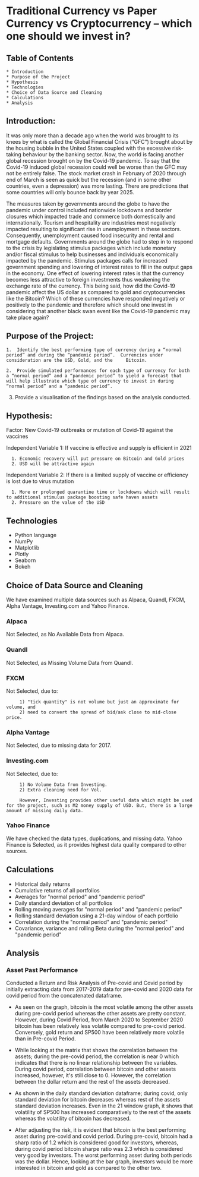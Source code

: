 # Traditional Currency vs Paper Currency vs Cryptocurrency – which one should we invest in? 

## Table of Contents

    * Introduction
    * Purpose of the Project
    * Hypothesis
    * Technologies
    * Choice of Data Source and Cleaning
    * Calculations
    * Analysis


## Introduction:

It was only more than a decade ago when the world was brought to its knees by what is called the Global Financial Crisis (“GFC”) brought about by the housing bubble in the United States coupled with the excessive risk-taking behaviour by the banking sector. Now, the world is facing another global recession brought on by the Covid-19 pandemic. To say that the Covid-19 induced global recession could well be worse than the GFC may not be entirely false. The stock market crash in February of 2020 through end of March is seen as quick but the recession (and in some other countries, even a depression) was more lasting. There are predictions that some countries will only bounce back by year 2025. 

The measures taken by governments around the globe to have the pandemic under control included nationwide lockdowns and border closures which impacted trade and commerce both domestically and internationally. Tourism and hospitality are industries most negatively impacted resulting to significant rise in unemployment in these sectors. Consequently, unemployment caused food insecurity and rental and mortgage defaults. Governments around the globe had to step in to respond to the crisis by legislating stimulus packages which include monetary and/or fiscal stimulus to help businesses and individuals economically impacted by the pandemic. Stimulus packages calls for increased government spending and lowering of interest rates to fill in the output gaps in the economy. One effect of lowering interest rates is that the currency becomes less attractive to foreign investments thus weakening the exchange rate of the currency. This being said, how did the Covid-19 pandemic affect the US dollar as compared to gold and cryptocurrencies like the Bitcoin? Which of these currencies have responded negatively or positively to the pandemic and therefore which should one invest in considering that another black swan event like the Covid-19 pandemic may take place again?


## Purpose of the Project: 

    1.	Identify the best performing type of currency during a “normal period” and during the “pandemic period”.  Currencies under consideration are the USD, Gold, and the     Bitcoin. 
    
    2.	Provide simulated performances for each type of currency for both a “normal period” and a “pandemic period” to yield a forecast that will help illustrate which type of currency to invest in during “normal period” and a “pandemic period”.  
    
3.	Provide a visualisation of the findings based on the analysis conducted. 


## Hypothesis:

Factor: New Covid-19 outbreaks or mutation of Covid-19 against the vaccines

Independent Variable 1: If vaccine is effective and supply is efficient in 2021

      1. Economic recovery will put pressure on Bitcoin and Gold prices
      2. USD will be attractive again

Independent Variable 2: If there is a limited supply of vaccine or efficiency is lost due to virus mutation

      1. More or prolonged quarantine time or lockdowns which will result to additional stimulus package boosting safe haven assets
      2. Pressure on the value of the USD


## Technologies

   * Python language
   * NumPy
   * Matplotlib
   * Plotly
   * Seaborn
   * Bokeh


## Choice of Data Source and Cleaning

We have examined multiple data sources such as Alpaca, Quandl, FXCM, Alpha Vantage, Investing.com and Yahoo Finance.

### Alpaca 
Not Selected, as No Avaliable Data from Alpaca.

### Quandl 
Not Selected, as Missing Volume Data from Quandl.

### FXCM 
Not Selected, due to: 

         1) "tick quantity" is not volume but just an approximate for volume, and 
         2) need to convert the spread of bid/ask close to mid-close price.

### Alpha Vantage 
Not Selected, due to missing data for 2017.

### Investing.com 
Not Selected, due to: 

         1) No Volume Data from Investing.
         2) Extra cleaning need for Vol.
         
         However, Investing provides other useful data which might be used for the project, such as M2 money supply of USD. But, there is a large amount of missing daily data.
         
### Yahoo Finance
We have checked the data types, duplications, and missing data.  Yahoo Finance is Selected, as it provides highest data quality compared to other sources.


## Calculations

   * Historical daily returns
   * Cumulative returns of all portfolios
   * Averages for "normal period" and "pandemic period"
   * Daily standard deviation of all portfolios
   * Rolling moving averages for "normal period" and "pandemic period"
   * Rolling standard deviation using a 21-day window of each portfolio
   * Correlation during the "normal period" and "pandemic period"
   * Covariance, variance and rolling Beta during the "normal period" and "pandemic period"


## Analysis

### Asset Past Performance

Conducted a Return and Risk Analysis of Pre-covid and Covid period by initially extracting data from 2017-2019 data for pre-covid and 2020 data for covid period from the concatenated dataframe.

   * As seen on the graph, bitcoin is the most volatile among the other assets during pre-covid period whereas the other assets are pretty constant. However, during Covid Period, from March 2020 to September 2020 bitcoin has been relatively less volatile compared to pre-covid period. Conversely, gold return and SP500 have been relatively more volatile than in Pre-covid Period. 
   
   * While looking at the matrix that shows the correlation between the assets; during the pre-covid period, the correlation is near 0 which indicates that there is no linear relationship between the variables. During covid period, correlation between bitcoin and other assets increased, however, it's still close to 0. However, the correlation between the dollar return and the rest of the assets decreased.
   
   * As shown in the daily standard deviation dataframe; during covid, only standard deviation for bitcoin decreases whereas rest of the assets standard deviation increases. Even in the 21 window graph, it shows that volatility of SP500 has increased comparatively to the rest of the assets whereas the volatility of bitcoin has decreased.
   
   * After adjusting the risk, it is evident that bitcoin is the best performing asset during pre-covid and covid period. During pre-covid, bitcoin had a sharp ratio of 1.2 which is considered good for investors, whereas, during covid period bitcoin sharpe ratio was 2.3 which is considered very good by investors. The worst performing asset during both periods was the dollar. Hence, looking at the bar graph, investors would be more interested in bitcoin and gold as compared to the other two.





